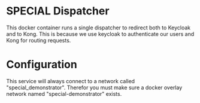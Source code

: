 # SPECIAL Dispatcher
This docker container runs a single dispatcher to redirect both to Keycloak and to Kong. This is because we use keycloak to authenticate our users and Kong for routing requests.

# Configuration
This service will always connect to a network called "special_demonstrator". Therefor you must make sure a docker overlay network named "special-demonstrator" exists.